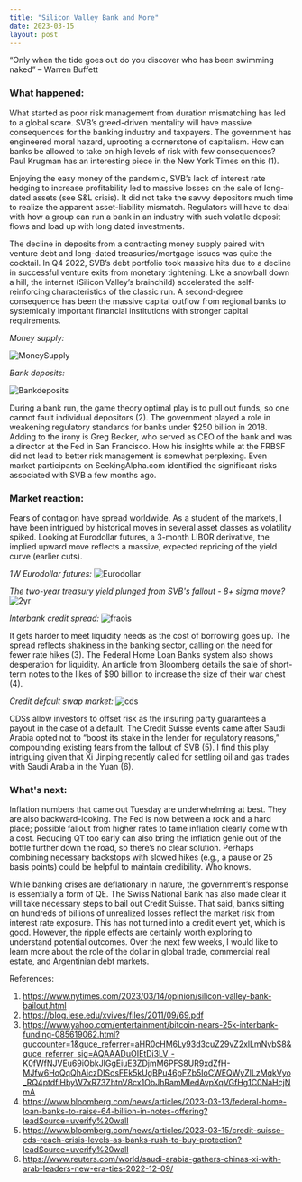 ```yaml
---
title: "Silicon Valley Bank and More"
date: 2023-03-15
layout: post
---
```

“Only when the tide goes out do you discover who has been swimming naked” – Warren Buffett

### What happened: 

What started as poor risk management from duration mismatching has led to a global scare. SVB’s greed-driven mentality will have massive consequences for the banking industry and taxpayers. The government has engineered moral hazard, uprooting a cornerstone of capitalism. How can banks be allowed to take on high levels of risk with few consequences? Paul Krugman has an interesting piece in the New York Times on this (1).

Enjoying the easy money of the pandemic, SVB’s lack of interest rate hedging to increase profitability led to massive losses on the sale of long-dated assets (see S&L crisis). It did not take the savvy depositors much time to realize the apparent asset-liability mismatch. Regulators will have to deal with how a group can run a bank in an industry with such volatile deposit flows and load up with long dated investments.

The decline in deposits from a contracting money supply paired with venture debt and long-dated treasuries/mortgage issues was quite the cocktail. In Q4 2022, SVB’s debt portfolio took massive hits due to a decline in successful venture exits from monetary tightening. Like a snowball down a hill, the internet (Silicon Valley’s brainchild) accelerated the self-reinforcing characteristics of the classic run. A second-degree consequence has been the massive capital outflow from regional banks to systemically important financial institutions with stronger capital requirements.

*Money supply:*

![MoneySupply](/assets/images/M2.png)

*Bank deposits:*

![Bankdeposits](/assets/images/Bankdeposits.png)

During a bank run, the game theory optimal play is to pull out funds, so one cannot fault individual depositors (2). The government played a role in weakening regulatory standards for banks under $250 billion in 2018. Adding to the irony is Greg Becker, who served as CEO of the bank and was a director at the Fed in San Francisco. How his insights while at the FRBSF did not lead to better risk management is somewhat perplexing. Even market participants on SeekingAlpha.com identified the significant risks associated with SVB a few months ago.

### Market reaction: 

Fears of contagion have spread worldwide. As a student of the markets, I have been intrigued by historical moves in several asset classes as volatility spiked. Looking at Eurodollar futures, a 3-month LIBOR derivative, the implied upward move reflects a massive, expected repricing of the yield curve (earlier cuts).

*1W Eurodollar futures:*
![Eurodollar](/assets/images/Eurodollar.png)

*The two-year treasury yield plunged from SVB's fallout - 8+ sigma move?*
![2yr](/assets/images/2yr.png)

*Interbank credit spread:*
![fraois](/assets/images/fraois.png)

It gets harder to meet liquidity needs as the cost of borrowing goes up. The spread reflects shakiness in the banking sector, calling on the need for fewer rate hikes (3). The Federal Home Loan Banks system also shows desperation for liquidity. An article from Bloomberg details the sale of short-term notes to the likes of $90 billion to increase the size of their war chest (4). 

*Credit default swap market:*
![cds](/assets/images/cds.png)

CDSs allow investors to offset risk as the insuring party guarantees a payout in the case of a default. The Credit Suisse events came after Saudi Arabia opted not to “boost its stake in the lender for regulatory reasons,” compounding existing fears from the fallout of SVB (5). I find this play intriguing given that Xi Jinping recently called for settling oil and gas trades with Saudi Arabia in the Yuan (6). 

### What's next:

Inflation numbers that came out Tuesday are underwhelming at best. They are also backward-looking. The Fed is now between a rock and a hard place; possible fallout from higher rates to tame inflation clearly come with a cost. Reducing QT too early can also bring the inflation genie out of the bottle further down the road, so there’s no clear solution. Perhaps combining necessary backstops with slowed hikes (e.g., a pause or 25 basis points) could be helpful to maintain credibility. Who knows.

While banking crises are deflationary in nature, the government’s response is essentially a form of QE. The Swiss National Bank has also made clear it will take necessary steps to bail out Credit Suisse. That said, banks sitting on hundreds of billions of unrealized losses reflect the market risk from interest rate exposure. This has not turned into a credit event yet, which is good. However, the ripple effects are certainly worth exploring to understand potential outcomes. Over the next few weeks, I would like to learn more about the role of the dollar in global trade, commercial real estate, and Argentinian debt markets.


References: 
1.	https://www.nytimes.com/2023/03/14/opinion/silicon-valley-bank-bailout.html
2.	https://blog.iese.edu/xvives/files/2011/09/69.pdf
3.	https://www.yahoo.com/entertainment/bitcoin-nears-25k-interbank-funding-085619062.html?guccounter=1&guce_referrer=aHR0cHM6Ly93d3cuZ29vZ2xlLmNvbS8&guce_referrer_sig=AQAAADuOIEtDi3LV_-K0fWfNJVEu69iObkJlGgEiuE3ZDjmM6PFS8UR9xdZfH-MJfw6HoQqQhAiczDISosFEk5kUgBPu46pFZb5IoCWEQWyZlLzMqkVyo_RQ4ptdfiHbyW7xR73ZhtnV8cx1ObJhRamMIedAvpXqVGfHg1C0NaHcjNmA
4.	https://www.bloomberg.com/news/articles/2023-03-13/federal-home-loan-banks-to-raise-64-billion-in-notes-offering?leadSource=uverify%20wall
5.	https://www.bloomberg.com/news/articles/2023-03-15/credit-suisse-cds-reach-crisis-levels-as-banks-rush-to-buy-protection?leadSource=uverify%20wall
6.	https://www.reuters.com/world/saudi-arabia-gathers-chinas-xi-with-arab-leaders-new-era-ties-2022-12-09/


